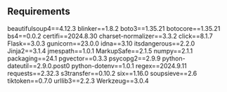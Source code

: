 ## Requirements

beautifulsoup4==4.12.3
blinker==1.8.2
boto3==1.35.21
botocore==1.35.21
bs4==0.0.2
certifi==2024.8.30
charset-normalizer==3.3.2
click==8.1.7
Flask==3.0.3
gunicorn==23.0.0
idna==3.10
itsdangerous==2.2.0
Jinja2==3.1.4
jmespath==1.0.1
MarkupSafe==2.1.5
numpy==2.1.1
packaging==24.1
pgvector==0.3.3
psycopg2==2.9.9
python-dateutil==2.9.0.post0
python-dotenv==1.0.1
regex==2024.9.11
requests==2.32.3
s3transfer==0.10.2
six==1.16.0
soupsieve==2.6
tiktoken==0.7.0
urllib3==2.2.3
Werkzeug==3.0.4
